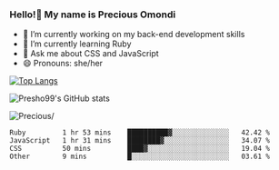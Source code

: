 ### Hello!👋 My name is Precious Omondi 

- 🔭 I’m currently working on my back-end development skills
- 🌱 I’m currently learning Ruby
- 💬 Ask me about CSS and JavaScript
- 😄 Pronouns: she/her



[![Top Langs](https://github-readme-stats.vercel.app/api/top-langs/?username=Presho99&langs_count=8&theme=dark)](https://github.com/Presho99/github-readme-stats)

![Presho99's GitHub stats](https://github-readme-stats.vercel.app/api?username=Presho99&show_icons=true&theme=dark)


<p align="left"> <img src=https://komarev.com/ghpvc/?username=Presho99&color=blueviolet alt=Precious/></p>






<!--START_SECTION:waka-->

```text
Ruby         1 hr 53 mins    ██████████▓░░░░░░░░░░░░░░   42.42 %
JavaScript   1 hr 31 mins    ████████▓░░░░░░░░░░░░░░░░   34.07 %
CSS          50 mins         ████▓░░░░░░░░░░░░░░░░░░░░   19.04 %
Other        9 mins          █░░░░░░░░░░░░░░░░░░░░░░░░   03.61 %
```

<!--END_SECTION:waka-->

